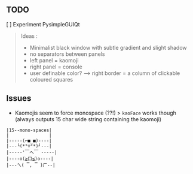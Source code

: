 ## TODO

[ ] Experiment PysimpleGUIQt
> Ideas :
> - Minimalist black window with subtle gradient and slight shadow
> - no separators between panels
> - left panel = kaomoji
> - right panel = console
> - user definable color? --> right border = a column of clickable coloured squares

## Issues

* Kaomojis seem to force monospace (??!) > `kaoFace` works though (always outputs 15 char wide string containing the kaomoji)

```
|15--mono-spaces|
|               |
|-----(⌐■_■)----|
|---╰(*°▽°*)╯---|
|-----'￣へ￣ -----|
|----o(≧口≦)o----|
|---ㄟ( ▔, ▔ )ㄏ--|
```
